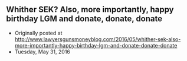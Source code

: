 ## Whither SEK? Also, more importantly, happy birthday LGM and donate, donate, donate

 * Originally posted at http://www.lawyersgunsmoneyblog.com/2016/05/whither-sek-also-more-importantly-happy-birthday-lgm-and-donate-donate-donate
 * Tuesday, May 31, 2016



